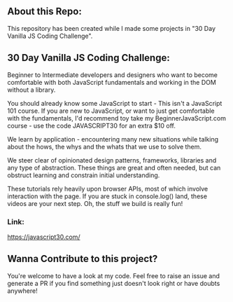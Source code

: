 ## About this Repo:
This repository has been created while I made some projects in "30 Day Vanilla JS Coding Challenge".

## 30 Day Vanilla JS Coding Challenge:
Beginner to Intermediate developers and designers who want to become comfortable with both JavaScript fundamentals and working in the DOM without a library.

You should already know some JavaScript to start - This isn't a JavaScript 101 course. If you are new to JavaScript, or want to just get comfortable with the fundamentals, I'd recommend toy take my BeginnerJavaScript.com course - use the code JAVASCRIPT30 for an extra $10 off.

We learn by application - encountering many new situations while talking about the hows, the whys and the whats that we use to solve them.

We steer clear of opinionated design patterns, frameworks, libraries and any type of abstraction. These things are great and often needed, but can obstruct learning and constrain initial understanding.

These tutorials rely heavily upon browser APIs, most of which involve interaction with the page. If you are stuck in console.log() land, these videos are your next step. Oh, the stuff we build is really fun!

### Link:
https://javascript30.com/

## Wanna Contribute to this project?
You're welcome to have a look at my code. Feel free to raise an issue and generate a PR if you find something just doesn't look right or have doubts anywhere!
